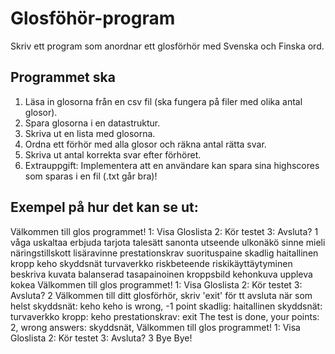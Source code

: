# Glosföhör-program
Skriv ett program som anordnar ett glosförhör med Svenska och Finska ord.

## Programmet ska

1. Läsa in glosorna från en csv fil (ska fungera på filer med olika antal glosor).
2. Spara glosorna i en datastruktur.
3. Skriva ut en lista med glosorna.
4. Ordna ett förhör med alla glosor och räkna antal rätta svar.
4. Skriva ut antal korrekta svar efter förhöret.
5. Extrauppgift: Implementera att en användare kan spara sina highscores som sparas i en fil (.txt går bra)!

## Exempel på hur det kan se ut:

   Välkommen till glos programmet!
   1: Visa Gloslista
   2: Kör testet
   3: Avsluta?
   1
   våga                uskaltaa
   erbjuda             tarjota
   talesätt            sanonta
   utseende            ulkonäkö
   sinne               mieli
   näringstillskott    lisäravinne
   prestationskrav     suorituspaine
   skadlig             haitallinen
   kropp               keho
   skyddsnät           turvaverkko
   riskbeteende        riskikäyttäytyminen
   beskriva            kuvata
   balanserad          tasapainoinen
   kroppsbild          kehonkuva
   uppleva             kokea
   Välkommen till glos programmet!
   1: Visa Gloslista
   2: Kör testet
   3: Avsluta?
   2
   Välkommen till ditt glosförhör, skriv 'exit' för tt avsluta när som helst
   skyddsnät: keho
   keho is wrong, -1 point
   skadlig: haitallinen
   skyddsnät: turvaverkko
   kropp: keho
   prestationskrav: exit
   The test is done, your points: 2, wrong answers: skyddsnät,
   Välkommen till glos programmet!
   1: Visa Gloslista
   2: Kör testet
   3: Avsluta?
   3
   Bye Bye!